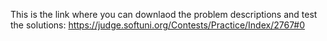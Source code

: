 This is the link where you can downlaod the problem descriptions and test the solutions:
https://judge.softuni.org/Contests/Practice/Index/2767#0

